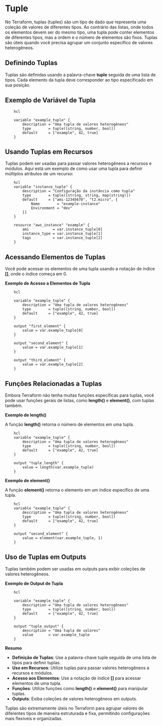 # Tuple

No Terraform, tuplas (tuples) são um tipo de dado que representa uma coleção de valores de diferentes tipos. Ao contrário das listas, onde todos os elementos devem ser do mesmo tipo, uma tupla pode conter elementos de diferentes tipos, mas a ordem e o número de elementos são fixos. Tuplas são úteis quando você precisa agrupar um conjunto específico de valores heterogêneos.

## Definindo Tuplas

Tuplas são definidas usando a palavra-chave **tuple** seguida de uma lista de tipos. Cada elemento da tupla deve corresponder ao tipo especificado em sua posição.

## Exemplo de Variável de Tupla

        hcl

        variable "example_tuple" {
            description = "Uma tupla de valores heterogêneos"
            type        = tuple([string, number, bool])
            default     = ["example", 42, true]
        }

## Usando Tuplas em Recursos

Tuplas podem ser usadas para passar valores heterogêneos a recursos e módulos. Aqui está um exemplo de como usar uma tupla para definir múltiplos atributos de um recurso:

        hcl
        variable "instance_tuple" {
            description = "Configuração da instância como tupla"
            type        = tuple([string, string, map(string)])
            default     = ["ami-12345678", "t2.micro", {
                Name        = "example-instance"
                Environment = "dev"
            }]
        }

        resource "aws_instance" "example" {
            ami           = var.instance_tuple[0]
            instance_type = var.instance_tuple[1]
            tags          = var.instance_tuple[2]
        }

## Acessando Elementos de Tuplas

Você pode acessar os elementos de uma tupla usando a notação de índice **[]**, onde o índice começa em 0.

**Exemplo de Acesso a Elementos de Tupla**

        hcl

        variable "example_tuple" {
            description = "Uma tupla de valores heterogêneos"
            type        = tuple([string, number, bool])
            default     = ["example", 42, true]
        }

        output "first_element" {
            value = var.example_tuple[0]
        }

        output "second_element" {
            value = var.example_tuple[1]
        }

        output "third_element" {
            value = var.example_tuple[2]
        }

## Funções Relacionadas a Tuplas

Embora Terraform não tenha muitas funções específicas para tuplas, você pode usar funções gerais de listas, como **length()** e **element()**, com tuplas também.

**Exemplo de length()**

A função **length()** retorna o número de elementos em uma tupla.

        hcl
        variable "example_tuple" {
            description = "Uma tupla de valores heterogêneos"
            type        = tuple([string, number, bool])
            default     = ["example", 42, true]
        }

        output "tuple_length" {
            value = length(var.example_tuple)
        }

**Exemplo de element()**

A função **element()** retorna o elemento em um índice específico de uma tupla.

        hcl
        variable "example_tuple" {
            description = "Uma tupla de valores heterogêneos"
            type        = tuple([string, number, bool])
            default     = ["example", 42, true]
        }

        output "second_element" {
            value = element(var.example_tuple, 1)
        }

## Uso de Tuplas em Outputs

Tuplas também podem ser usadas em outputs para exibir coleções de valores heterogêneos.

**Exemplo de Output de Tupla**

        hcl

        variable "example_tuple" {
            description = "Uma tupla de valores heterogêneos"
            type        = tuple([string, number, bool])
            default     = ["example", 42, true]
        }

        output "tuple_output" {
            description = "Uma tupla de valores"
            value       = var.example_tuple
        }

**Resumo**

 - **Definição de Tuplas**: Use a palavra-chave tuple seguida de uma lista de tipos para definir tuplas.
 - **Uso em Recursos**: Utilize tuplas para passar valores heterogêneos a recursos e módulos.
 - **Acesso aos Elementos**: Use a notação de índice **[]** para acessar elementos de uma tupla.
 - **Funções**: Utilize funções como **length()** e **element()** para manipular tuplas.
 - **Outputs**: Exiba coleções de valores heterogêneos em outputs.

Tuplas são extremamente úteis no Terraform para agrupar valores de diferentes tipos de maneira estruturada e fixa, permitindo configurações mais flexíveis e organizadas.
